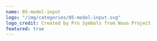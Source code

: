 ```yaml
---
name: 05-model-input
logo: "/img/categories/05-model-input.svg"
logo_credit: Created by Pro Symbols from Noun Project
featured: true
---
```

